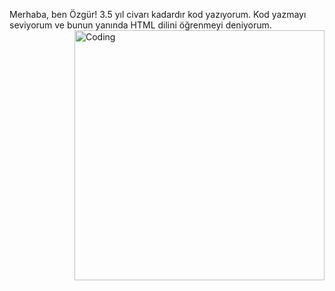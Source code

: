 Merhaba, ben Özgür!
3.5 yıl civarı kadardır kod yazıyorum. Kod yazmayı seviyorum ve bunun yanında HTML dilini öğrenmeyi deniyorum.
  <img align="right" alt="Coding" width="400" src="https://cdn.discordapp.com/attachments/1120707930258419805/1122842160396505168/asdfadf.gif">
